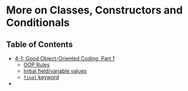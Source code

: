 # More on Classes, Constructors and Conditionals

## Table of Contents
* [4-1: Good Object-Oriented Coding, Part 1](lec4-1.md)
  * [OOP Rules](lec4-1.md/#oop-rules)
  * [Initial field/variable values](lec4-1.md/#summary)
  * [`final` keyword](lec4-1.md/#final)
* []()
